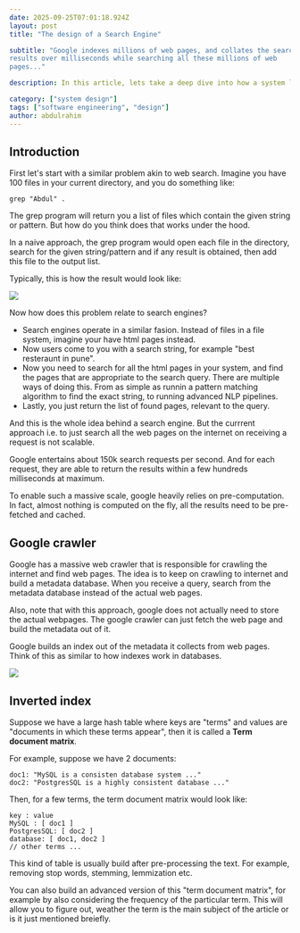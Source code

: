 ```yaml
---
date: 2025-09-25T07:01:18.924Z
layout: post
title: "The design of a Search Engine"

subtitle: "Google indexes millions of web pages, and collates the search
results over milliseconds while searching all these millions of web
pages..."

description: In this article, lets take a deep dive into how a system like google search actually works

category: ["system design"]
tags: ["software engineering", "design"]
author: abdulrahim
---
```


## Introduction

First let's start with a similar problem akin to web search. Imagine you
have 100 files in your current directory, and you do something like:

```
grep "Abdul" .
```

The grep program will return you a list of files which contain the given
string or pattern. But how do you think does that works under the hood.

In a naive approach, the grep program would open each file in the
directory, search for the given string/pattern and if any result is
obtained, then add this file to the output list.

Typically, this is how the result would look like:

![](https://i.ibb.co/LzF2kqv2/Screenshot-from-2025-09-25-13-49-46.png)


Now how does this problem relate to search engines?

- Search engines operate in a similar fasion. Instead of files in a file
  system, imagine your have html pages instead.
- Now users come to you with a search string, for example "best
  resteraunt in pune".
- Now you need to search for all the html pages in your system, and find
  the pages that are appropriate to the search query. There are multiple
  ways of doing this. From as simple as runnin a pattern matching
  algorithm to find the exact string, to running advanced NLP pipelines.
- Lastly, you just return the list of found pages, relevant to the
  query. 

And this is the whole idea behind a search engine. But the currrent
approach i.e. to just search all the web pages on the internet on
receiving a request is not scalable.

Google entertains about 150k search requests per second. And for each
request, they are able to return the results within a few hundreds
milliseconds at maximum.

To enable such a massive scale, google heavily relies on
pre-computation. In fact, almost nothing is computed on the fly, all the
results need to be pre-fetched and cached.

## Google crawler

Google has a massive web crawler that is responsible for crawling the
internet and find web pages. The idea is to keep on crawling to internet
and build a metadata database.  When you receive a query, search from
the metadata database instead of the actual web pages.

Also, note that with this approach, google does not actually need to
store the actual webpages. The google crawler can just fetch the web
page and build the metadata out of it.

Google builds an index out of the metadata it collects from web pages.
Think of this as similar to how indexes work in databases.

![](https://i.ibb.co/67Ty8Ggd/Screenshot-from-2025-09-25-13-27-27.png)

## Inverted index

Suppose we have a large hash table where keys are "terms" and values are
"documents in which these terms appear", then it is called a **Term
document matrix**.

For example, suppose we have 2 documents:

```
doc1: "MySQL is a consisten database system ..."
doc2: "PostgresSQL is a highly consistent database ..."
```

Then, for a few terms, the term document matrix would look like:

```
key : value
MySQL : [ doc1 ]
PostgresSQL: [ doc2 ]
database: [ doc1, doc2 ]
// other terms ...
```

This kind of table is usually build after pre-processing the text. For
example, removing stop words, stemming, lemmization etc.

You can also build an advanced version of this "term document matrix",
for example by also considering the frequency of the particular term.
This will allow you to figure out, weather the term is the main subject
of the article or is it just mentioned breiefly.


